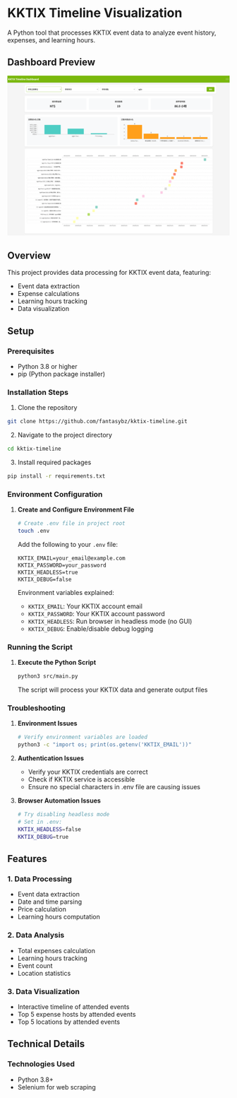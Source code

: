# KKTIX Timeline Visualization

A Python tool that processes KKTIX event data to analyze event history, expenses, and learning hours.

## Dashboard Preview
![KKTIX Timeline Dashboard](docs/images/dashboard.png)

## Overview
This project provides data processing for KKTIX event data, featuring:
- Event data extraction
- Expense calculations
- Learning hours tracking
- Data visualization
## Setup

### Prerequisites
- Python 3.8 or higher
- pip (Python package installer)

### Installation Steps
1. Clone the repository
```bash
git clone https://github.com/fantasybz/kktix-timeline.git
```

2. Navigate to the project directory
```bash
cd kktix-timeline
```

3. Install required packages
```bash
pip install -r requirements.txt
```

### Environment Configuration
1. **Create and Configure Environment File**
   ```bash
   # Create .env file in project root
   touch .env
   ```

   Add the following to your `.env` file:
   ```env
   KKTIX_EMAIL=your_email@example.com
   KKTIX_PASSWORD=your_password
   KKTIX_HEADLESS=true
   KKTIX_DEBUG=false
   ```

   Environment variables explained:
   - `KKTIX_EMAIL`: Your KKTIX account email
   - `KKTIX_PASSWORD`: Your KKTIX account password
   - `KKTIX_HEADLESS`: Run browser in headless mode (no GUI)
   - `KKTIX_DEBUG`: Enable/disable debug logging

### Running the Script

1. **Execute the Python Script**
   ```bash
   python3 src/main.py
   ```
   The script will process your KKTIX data and generate output files

### Troubleshooting

1. **Environment Issues**
   ```bash
   # Verify environment variables are loaded
   python3 -c "import os; print(os.getenv('KKTIX_EMAIL'))"
   ```

2. **Authentication Issues**
   - Verify your KKTIX credentials are correct
   - Check if KKTIX service is accessible
   - Ensure no special characters in .env file are causing issues

3. **Browser Automation Issues**
   ```bash
   # Try disabling headless mode
   # Set in .env:
   KKTIX_HEADLESS=false
   KKTIX_DEBUG=true
   ```

## Features

### 1. Data Processing
- Event data extraction
- Date and time parsing
- Price calculation
- Learning hours computation

### 2. Data Analysis
- Total expenses calculation
- Learning hours tracking
- Event count
- Location statistics

### 3. Data Visualization
- Interactive timeline of attended events
- Top 5 expense hosts by attended events
- Top 5 locations by attended events

## Technical Details

### Technologies Used
- Python 3.8+
- Selenium for web scraping

